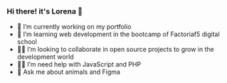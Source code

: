 ### Hi there! it's Lorena 👋

- 🔭 I’m currently working on my portfolio
- 🌱 I’m learning web development in the bootcamp of Factoriaf5 digital school
- 👩‍💻 I’m looking to collaborate in open source projects to grow in the development world
- 🤞🏽 I’m need help with JavaScript and PHP
- 💬 Ask me about animals and Figma
